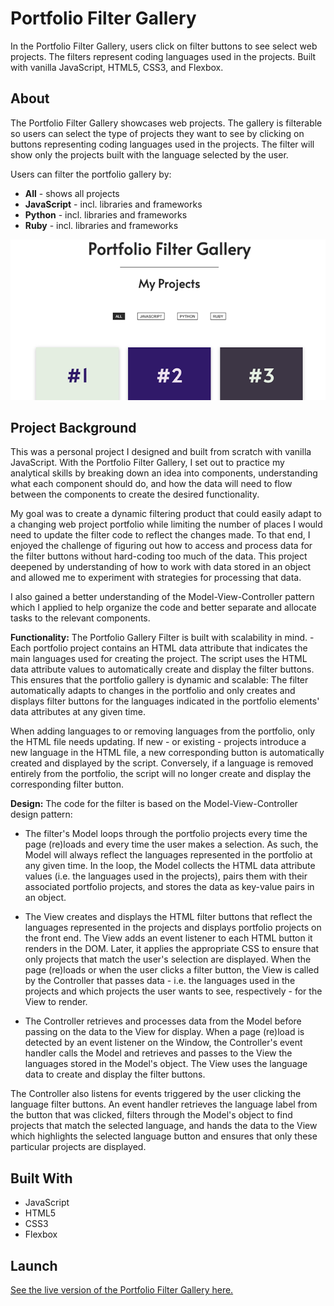 # Portfolio Filter Gallery
In the Portfolio Filter Gallery, users click on filter buttons to see select web projects. The filters represent coding languages used in the projects. Built with vanilla JavaScript, HTML5, CSS3, and Flexbox.

## About
The Portfolio Filter Gallery showcases web projects. The gallery is filterable so users can select the type of projects they want to see by clicking on buttons representing coding languages used in the projects. The filter will show only the projects built with the language selected by the user. 

Users can filter the portfolio gallery by: 

- **All** - shows all projects
- **JavaScript** - incl. libraries and frameworks  
- **Python** - incl. libraries and frameworks
- **Ruby** - incl. libraries and frameworks

![Portfolio Filter Gallery](img/portfolio-filter-screenShot.png)

## Project Background
This was a personal project I designed and built from scratch with vanilla JavaScript. With the Portfolio Filter Gallery, I set out to practice my analytical skills by breaking down an idea into components, understanding what each component should do, and how the data will need to flow between the components to create the desired functionality. 

My goal was to create a dynamic filtering product that could easily adapt to a changing web project portfolio while limiting the number of places I would need to update the filter code to reflect the changes made. To that end, I enjoyed the challenge of figuring out how to access and process data for the filter buttons without hard-coding too much of the data. This project deepened by understanding of how to work with data stored in an object and allowed me to experiment with strategies for processing that data.

I also gained a better understanding of the Model-View-Controller pattern which I applied to help organize the code and better separate and allocate tasks to the relevant components. 

**Functionality:** 
The Portfolio Gallery Filter is built with scalability in mind. - Each portfolio project contains an HTML data attribute that indicates the main languages used for creating the project. The script uses the HTML data attribute values to automatically create and display the filter buttons. This ensures that the portfolio gallery is dynamic and scalable: The filter automatically adapts to changes in the portfolio and only creates and displays filter buttons for the languages indicated in the portfolio elements' data attributes at any given time. 

When adding languages to or removing languages from the portfolio, only the HTML file needs updating. If new - or existing - projects introduce a new language in the HTML file, a new corresponding button is automatically created and displayed by the script. Conversely, if a language is removed entirely from the portfolio, the script will no longer create and display the corresponding filter button.  

**Design:** 
The code for the filter is based on the Model-View-Controller design pattern: 

- The filter's Model loops through the portfolio projects every time the page (re)loads and every time the user makes a selection. As such, the Model will always reflect the languages represented in the portfolio at any given time. In the loop, the Model collects the HTML data attribute values (i.e. the languages used in the projects), pairs them with their associated portfolio projects, and stores the data as key-value pairs in an object. 

- The View creates and displays the HTML filter buttons that reflect the languages represented in the projects and displays portfolio projects on the front end. The View adds an event listener to each HTML button it renders in the DOM. Later, it applies the appropriate CSS to ensure that only projects that match the user's selection are displayed. When the page (re)loads or when the user clicks a filter button, the View is called by the Controller that passes data - i.e. the languages used in the projects and which projects the user wants to see, respectively - for the View to render. 

- The Controller retrieves and processes data from the Model before passing on the data to the View for display. When a page (re)load is detected by an event listener on the Window, the Controller's event handler calls the Model and retrieves and passes to the View the languages stored in the Model's object. The View uses the language data to create and display the filter buttons. 

The Controller also listens for events triggered by the user clicking the language filter buttons. An event handler retrieves the language label from the button that was clicked, filters through the Model's object to find projects that match the selected language, and hands the data to the View which highlights the selected language button and ensures that only these particular projects are displayed.     

## Built With 
- JavaScript
- HTML5 
- CSS3 
- Flexbox

## Launch
[See the live version of the Portfolio Filter Gallery here.]()


